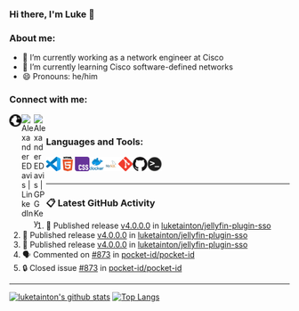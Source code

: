 ### Hi there, I'm Luke 👋

### About me:

- 🔭 I’m currently working as a network engineer at Cisco
- 🌱 I’m currently learning Cisco software-defined networks
- 😄 Pronouns: he/him

### Connect with me:

[<img align="left" alt="Website" width="22px" src="https://raw.githubusercontent.com/iconic/open-iconic/master/svg/globe.svg" />][website]
[<img align="left" alt="AlexanderEDavis | LinkedIn" width="22px" src="https://cdn.jsdelivr.net/npm/simple-icons@v3/icons/linkedin.svg" />][linkedin]
[<img align="left" alt="AlexanderEDavis | GPG Key" width="22px" src="https://simpleicons.org/icons/gnuprivacyguard.svg" />][pubkey]

<br />

### Languages and Tools:

<img align="left" alt="Visual Studio Code" width="26px" src="https://raw.githubusercontent.com/github/explore/master/topics/visual-studio-code/visual-studio-code.png" />
<img align="left" alt="HTML5" width="26px" src="https://raw.githubusercontent.com/github/explore/master/topics/html/html.png" />
<img align="left" alt="CSS3" width="26px" src="https://raw.githubusercontent.com/github/explore/master/topics/css/css.png" />
<img align="left" alt="Docker" width="26px" src="https://raw.githubusercontent.com/github/explore/master/topics/docker/docker.png" />
<img align="left" alt="MySQL" width="26px" src="https://raw.githubusercontent.com/github/explore/master/topics/mysql/mysql.png" />
<img align="left" alt="Git" width="26px" src="https://raw.githubusercontent.com/github/explore/master/topics/git/git.png" />
<img align="left" alt="GitHub" width="26px" src="https://raw.githubusercontent.com/github/explore/master/topics/github/github.png" />
<img align="left" alt="Terminal" width="26px" src="https://raw.githubusercontent.com/github/explore/master/topics/terminal/terminal.png" />

<br />
<br />

---

### 📋 Latest GitHub Activity
<!--START_SECTION:activity-->
1. 🚀 Published release [v4.0.0.0](https://github.com/luketainton/jellyfin-plugin-sso/releases/tag/v4.0.0.0) in [luketainton/jellyfin-plugin-sso](https://github.com/luketainton/jellyfin-plugin-sso)
2. 🚀 Published release [v4.0.0.0](https://github.com/luketainton/jellyfin-plugin-sso/releases/tag/v4.0.0.0) in [luketainton/jellyfin-plugin-sso](https://github.com/luketainton/jellyfin-plugin-sso)
3. 🚀 Published release [v4.0.0.0](https://github.com/luketainton/jellyfin-plugin-sso/releases/tag/v4.0.0.0) in [luketainton/jellyfin-plugin-sso](https://github.com/luketainton/jellyfin-plugin-sso)
4. 🗣 Commented on [#873](https://github.com/pocket-id/pocket-id/issues/873#issuecomment-3218028472) in [pocket-id/pocket-id](https://github.com/pocket-id/pocket-id)
5. 🔒 Closed issue [#873](https://github.com/pocket-id/pocket-id/issues/873) in [pocket-id/pocket-id](https://github.com/pocket-id/pocket-id)
<!--END_SECTION:activity-->

---

[![luketainton's github stats](https://github-readme-stats.vercel.app/api?username=luketainton&count_private=true&show_icons=true)](https://github.com/luketainton)
[![Top Langs](https://github-readme-stats.vercel.app/api/top-langs/?username=luketainton)](https://github.com/luketainton)

[website]: https://luke.tainton.uk
[twitter]: https://twitter.com/luketainton1
[linkedin]: https://www.linkedin.com/in/luketainton
[pubkey]: https://luke.tainton.uk/files/public.asc
